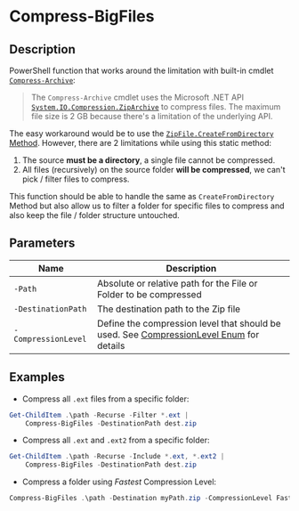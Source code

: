 # Compress-BigFiles

## Description

PowerShell function that works around the limitation with built-in cmdlet [`Compress-Archive`](https://docs.microsoft.com/en-us/powershell/module/microsoft.powershell.archive/compress-archive?view=powershell-7.2):

> The `Compress-Archive` cmdlet uses the Microsoft .NET API [`System.IO.Compression.ZipArchive`](https://docs.microsoft.com/en-us/dotnet/api/system.io.compression.ziparchive?view=net-6.0) to compress files. The maximum file size is 2 GB because there's a limitation of the underlying API.

The easy workaround would be to use the [`ZipFile.CreateFromDirectory` Method](https://docs.microsoft.com/en-us/dotnet/api/system.io.compression.zipfile.createfromdirectory?view=net-6.0#system-io-compression-zipfile-createfromdirectory(system-string-system-string)). However, there are 2 limitations while using this static method:
   1. The source __must be a directory__, a single file cannot be compressed.
   2. All files (recursively) on the source folder __will be compressed__, we can't pick / filter files to compress.

This function should be able to handle the same as `CreateFromDirectory` Method but also allow us to filter a folder for specific files to compress and also keep the file / folder structure untouched.

## Parameters

| Name | Description |
| ---  | --- |
| `-Path` | Absolute or relative path for the File or Folder to be compressed |
| `-DestinationPath` | The destination path to the Zip file
| `-CompressionLevel` | Define the compression level that should be used. See [CompressionLevel Enum](https://docs.microsoft.com/en-us/dotnet/api/system.io.compression.compressionlevel?view=net-6.0) for details

## Examples

- Compress all `.ext` files from a specific folder:

```powershell
Get-ChildItem .\path -Recurse -Filter *.ext |
    Compress-BigFiles -DestinationPath dest.zip
```

- Compress all `.ext` and `.ext2` from a specific folder:

```powershell
Get-ChildItem .\path -Recurse -Include *.ext, *.ext2 |
    Compress-BigFiles -DestinationPath dest.zip
```

- Compress a folder using _Fastest_ Compression Level:

```powershell
Compress-BigFiles .\path -Destination myPath.zip -CompressionLevel Fastest
```